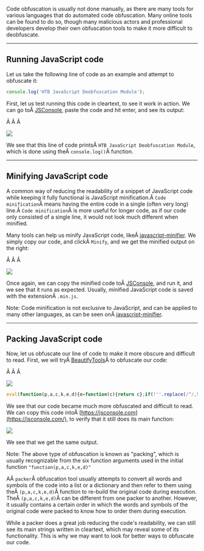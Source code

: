 ﻿---
sticker: lucide//code-2
---
Code obfuscation is usually not done manually, as there are many tools for various languages that do automated code obfuscation. Many online tools can be found to do so, though many malicious actors and professional developers develop their own obfuscation tools to make it more difficult to deobfuscate.

---

## Running JavaScript code

Let us take the following line of code as an example and attempt to obfuscate it:

```javascript
console.log('HTB JavaScript Deobfuscation Module');
```

First, let us test running this code in cleartext, to see it work in action. We can go toÂ [JSConsole](https://jsconsole.com/), paste the code and hit enter, and see its output:

Â Â Â 

![](https://academy.hackthebox.com/storage/modules/41/js_deobf_jsconsole_1_1.jpg)

We see that this line of code printsÂ `HTB JavaScript Deobfuscation Module`, which is done using theÂ `console.log()`Â function.

---

## Minifying JavaScript code

A common way of reducing the readability of a snippet of JavaScript code while keeping it fully functional is JavaScript minification.Â `Code minification`Â means having the entire code in a single (often very long) line.Â `Code minification`Â is more useful for longer code, as if our code only consisted of a single line, it would not look much different when minified.

Many tools can help us minify JavaScript code, likeÂ [javascript-minifier](https://javascript-minifier.com/). We simply copy our code, and clickÂ `Minify`, and we get the minified output on the right:

Â Â Â 

![](https://academy.hackthebox.com/storage/modules/41/js_minify_1.jpg)

Once again, we can copy the minified code toÂ [JSConsole](https://jsconsole.com/), and run it, and we see that it runs as expected. Usually, minified JavaScript code is saved with the extensionÂ `.min.js`.

Note: Code minification is not exclusive to JavaScript, and can be applied to many other languages, as can be seen onÂ [javascript-minifier](https://javascript-minifier.com/).

---

## Packing JavaScript code

Now, let us obfuscate our line of code to make it more obscure and difficult to read. First, we will tryÂ [BeautifyTools](http://beautifytools.com/javascript-obfuscator.php)Â to obfuscate our code:

Â Â Â 

![](https://academy.hackthebox.com/storage/modules/41/js_deobf_obfuscator.jpg)



```javascript
eval(function(p,a,c,k,e,d){e=function(c){return c};if(!''.replace(/^/,String)){while(c--){d[c]=k[c]||c}k=[function(e){return d[e]}];e=function(){return'\\w+'};c=1};while(c--){if(k[c]){p=p.replace(new RegExp('\\b'+e(c)+'\\b','g'),k[c])}}return p}('5.4(\'3 2 1 0\');',6,6,'Module|Deobfuscation|JavaScript|HTB|log|console'.split('|'),0,{}))
```

We see that our code became much more obfuscated and difficult to read. We can copy this code intoÂ [https://jsconsole.com](https://jsconsole.com/), to verify that it still does its main function:


![](https://academy.hackthebox.com/storage/modules/41/js_deobf_jsconsole_3_1.jpg)

We see that we get the same output.

Note: The above type of obfuscation is known as "packing", which is usually recognizable from the six function arguments used in the initial function `"function(p,a,c,k,e,d)"`

AÂ `packer`Â obfuscation tool usually attempts to convert all words and symbols of the code into a list or a dictionary and then refer to them using theÂ `(p,a,c,k,e,d)`Â function to re-build the original code during execution. TheÂ `(p,a,c,k,e,d)`Â can be different from one packer to another. However, it usually contains a certain order in which the words and symbols of the original code were packed to know how to order them during execution.

While a packer does a great job reducing the code's readability, we can still see its main strings written in cleartext, which may reveal some of its functionality. This is why we may want to look for better ways to obfuscate our code.

